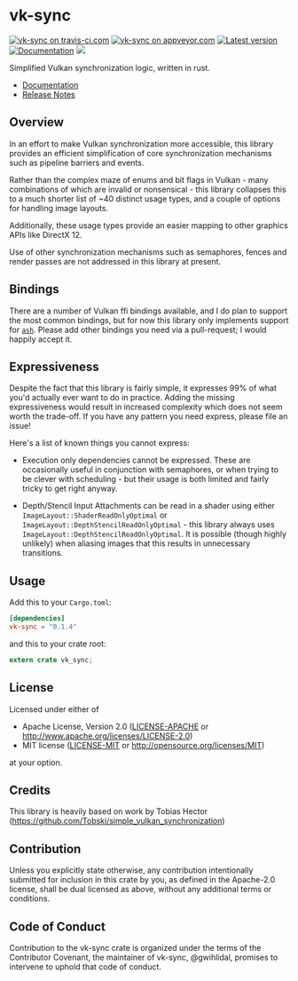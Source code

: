 vk-sync
========

[![vk-sync on travis-ci.com](https://travis-ci.com/gwihlidal/vk-sync-rs.svg?branch=master)](https://travis-ci.com/gwihlidal/vk-sync-rs)
[![vk-sync on appveyor.com](https://ci.appveyor.com/api/projects/status/9so5ab02cqyba843/branch/master?svg=true)](https://ci.appveyor.com/project/gwihlidal/vk-sync-rs/branch/master)
[![Latest version](https://img.shields.io/crates/v/vk-sync.svg)](https://crates.io/crates/vk-sync)
[![Documentation](https://docs.rs/vk-sync/badge.svg)](https://docs.rs/vk-sync)
[![](https://tokei.rs/b1/github/gwihlidal/vk-sync-rs)](https://github.com/gwihlidal/vk-sync-rs)

Simplified Vulkan synchronization logic, written in rust.

- [Documentation](https://docs.rs/vk-sync)
- [Release Notes](https://github.com/gwihlidal/vk-sync-rs/releases)

## Overview

In an effort to make Vulkan synchronization more accessible, this library provides an efficient simplification of core synchronization mechanisms such as pipeline barriers and events.

Rather than the complex maze of enums and bit flags in Vulkan - many combinations of which are invalid or nonsensical - this library collapses this to a much shorter list of ~40 distinct usage types, and a couple of options for handling image layouts.

Additionally, these usage types provide an easier mapping to other graphics APIs like DirectX 12.

Use of other synchronization mechanisms such as semaphores, fences and render passes are not addressed in this library at present.

## Bindings

There are a number of Vulkan ffi bindings available, and I do plan to support the most common bindings, but for now this library only implements support for [`ash`](https://crates.io/crates/ash). Please add other bindings you need via a pull-request; I would happily accept it.

## Expressiveness

Despite the fact that this library is fairly simple, it expresses 99% of what you'd actually ever want to do in practice. Adding the missing expressiveness would result in increased complexity which does not seem worth the trade-off. If you have any pattern you need express, please file an issue!

Here's a list of known things you cannot express:

* Execution only dependencies cannot be expressed. These are occasionally useful in conjunction with semaphores, or when trying to be clever with scheduling - but their usage is both limited and fairly tricky to get right anyway.

* Depth/Stencil Input Attachments can be read in a shader using either `ImageLayout::ShaderReadOnlyOptimal` or `ImageLayout::DepthStencilReadOnlyOptimal` - this library always uses `ImageLayout::DepthStencilReadOnlyOptimal`. It is possible (though highly unlikely) when aliasing images that this results in unnecessary transitions.

## Usage

Add this to your `Cargo.toml`:

```toml
[dependencies]
vk-sync = "0.1.4"
```

and this to your crate root:

```rust
extern crate vk_sync;
```

## License

Licensed under either of

 * Apache License, Version 2.0 ([LICENSE-APACHE](LICENSE-APACHE) or http://www.apache.org/licenses/LICENSE-2.0)
 * MIT license ([LICENSE-MIT](LICENSE-MIT) or http://opensource.org/licenses/MIT)

at your option.

## Credits

This library is heavily based on work by Tobias Hector (https://github.com/Tobski/simple_vulkan_synchronization) 

## Contribution

Unless you explicitly state otherwise, any contribution intentionally submitted
for inclusion in this crate by you, as defined in the Apache-2.0 license, shall
be dual licensed as above, without any additional terms or conditions.

## Code of Conduct

Contribution to the vk-sync crate is organized under the terms of the
Contributor Covenant, the maintainer of vk-sync, @gwihlidal, promises to
intervene to uphold that code of conduct.